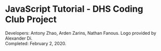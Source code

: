 # JavaScript Tutorial - DHS Coding Club Project
Developers: Antony Zhao, Arden Zarins, Nathan Fanous. Logo provided by Alexander Di.  
Completed: February 2, 2020.  
